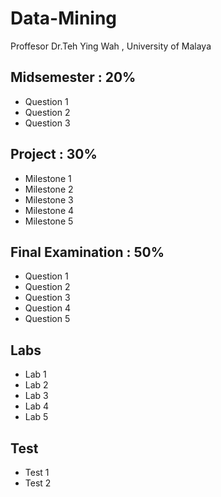 # Data-Mining
Proffesor Dr.Teh Ying Wah , University of Malaya


Midsemester : 20%
----------
*  Question 1
*  Question 2
*  Question 3


Project : 30%
----------
*  Milestone 1
*  Milestone 2
*  Milestone 3
*  Milestone 4
*  Milestone 5


Final Examination : 50%
----------
*  Question 1
*  Question 2
*  Question 3
*  Question 4
*  Question 5


Labs 
----------
*  Lab 1 
*  Lab 2
*  Lab 3
*  Lab 4
*  Lab 5


Test
----------
*  Test 1
*  Test 2


